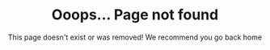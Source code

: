 ---
type: 404
title: Ooops... Page not found
subtitle: This page doesn't exist or was removed! We recommend you go back home
is_404: true
---